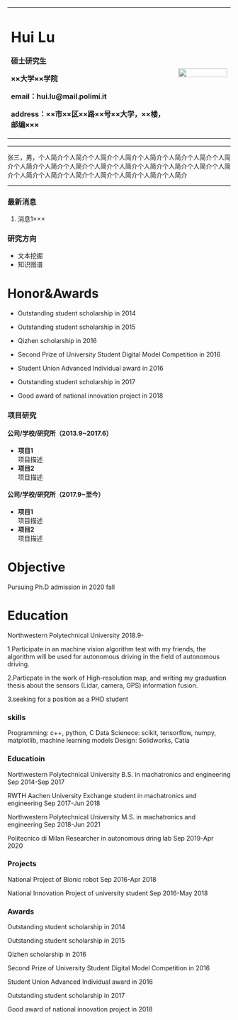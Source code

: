 <div>
<table border="0">
  <tr>
    <td width="75%">
      <h1>Hui Lu</h1>
      <p><b>硕士研究生</b></p>
      <p><b>××大学××学院</b></p>
      <p><b>email：hui.lu@mail.polimi.it</b></p>
      <p><b>address：××市××区××路××号××大学，××楼，邮编×××</b></p>
    </td>
    <td width="25%">
      <img src="/zhengjianzhao.jpg" width="100%">
    </td>
  </tr>
</table>
</div>

---

张三，男，个人简介个人简介个人简介个人简介个人简介个人简介个人简介个人简介个人简介个人简介个人简介个人简介个人简介个人简介个人简介个人简介个人简介个人简介个人简介个人简介个人简介个人简介个人简介个人简介

---

### 最新消息
1. 消息1×××

### 研究方向
- 文本挖掘
- 知识图谱

# Honor&Awards
- Outstanding student scholarship in 2014

- Outstanding student scholarship in 2015

- Qizhen scholarship in 2016

- Second Prize of University Student Digital Model Competition in 2016

- Student Union Advanced Individual award in 2016

- Outstanding student scholarship in 2017

- Good award of national innovation project in 2018


### 项目研究
#### 公司/学校/研究所（2013.9~2017.6）
- **项目1**  
项目描述
- **项目2**  
项目描述

#### 公司/学校/研究所（2017.9~至今）
- **项目1**  
项目描述
- **项目2**  
项目描述




# Objective
Pursuing Ph.D admission in 2020 fall
# Education
Northwestern Polytechnical University                                         2018.9-

1.Participate in an machine vision algorithm test with my friends, the algorithm will be used for autonomous driving in the field of autonomous driving.

2.Particpate in the work of High-resolution map, and writing my graduation thesis about the sensors (Lidar, camera, GPS) information fusion.

3.seeking for a position as a PHD student



### skills

Programming: c++, python, C
Data Scienece: scikit, tensorflow, numpy, matplotlib, machine learning models
Design: Solidworks, Catia


### Educatioin

Northwestern Polytechnical University
B.S. in machatronics and engineering
Sep 2014-Sep 2017

RWTH Aachen University
Exchange student in machatronics and engineering
Sep 2017-Jun 2018

Northwestern Polytechnical University
M.S. in machatronics and engineering
Sep 2018-Jun 2021

Politecnico di Milan
Researcher in autonomous dring lab
Sep 2019-Apr 2020

### Projects

National Project of Bionic robot
Sep 2016-Apr 2018

National Innovation Project of university student
Sep 2016-May 2018

### Awards

Outstanding student scholarship in 2014

Outstanding student scholarship in 2015

Qizhen scholarship in 2016

Second Prize of University Student Digital Model Competition in 2016

Student Union Advanced Individual award in 2016

Outstanding student scholarship in 2017

Good award of national innovation project in 2018

